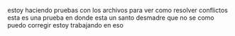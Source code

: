 estoy haciendo pruebas con los archivos
para ver como resolver conflictos
esta es una prueba
en donde esta un santo desmadre que no se como puedo corregir
estoy trabajando en eso



